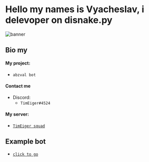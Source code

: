 # Hello my names is Vyacheslav, i delevoper on disnake.py
![banner](https://cdn.discordapp.com/attachments/824353537080557569/959398559021690950/unknown.png)
## Bio my
#### My project:
- `abzval bot`

#### Contact me
  - Discord:  
    - `TimEiger#4524`



#### My server:

  - [`TimEiger squad`](https://discord.gg/BYjCagD3Dr)

## Example bot
  - [`click to go`](https://github.com/timeigerpy/timeigerpy/blob/main/example-bot.md#example-bot-on-disnakepy)
